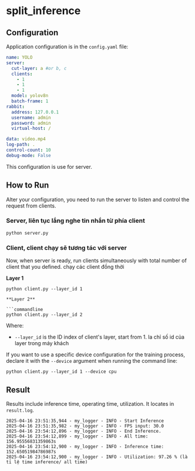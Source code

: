 # split_inference

## Configuration
Application configuration is in the `config.yaml` file:
```yaml
name: YOLO
server:
  cut-layer: a #or b, c
  clients:
    - 1
    - 1
    - 1
  model: yolov8n
  batch-frame: 1
rabbit:
  address: 127.0.0.1
  username: admin
  password: admin
  virtual-host: /

data: video.mp4
log-path: .
control-count: 10
debug-mode: False
```
This configuration is use for server.

## How to Run
Alter your configuration, you need to run the server to listen and control the request from clients.
### Server, liên tục lắng nghe tin nhắn từ phía client
```commandline
python server.py
```
### Client, client chạy sẽ tương tác với server
Now, when server is ready, run clients simultaneously with total number of client that you defined. chạy các client đồng thời

**Layer 1**

```commandline
python client.py --layer_id 1 

**Layer 2**

```commandline
python client.py --layer_id 2 
```
Where:
- `--layer_id` is the ID index of client's layer, start from 1. la chỉ số id của layer trong máy khách

If you want to use a specific device configuration for the training process, declare it with the `--device` argument when running the command line:
```commandline
python client.py --layer_id 1 --device cpu
```

## Result
Results include inference time, operating time, utilization. It locates in `result.log`.  
```text
2025-04-16 23:51:35,944 - my_logger - INFO - Start Inference
2025-04-16 23:51:35,982 - my_logger - INFO - FPS input: 30.0
2025-04-16 23:54:12,896 - my_logger - INFO - End Inference.
2025-04-16 23:54:12,899 - my_logger - INFO - All time: 156.95556831359863s
2025-04-16 23:54:12,900 - my_logger - INFO - Inference time: 152.65051984786987s
2025-04-16 23:54:12,900 - my_logger - INFO - Utilization: 97.26 % (là tỉ lệ time inference/ all time)

```
